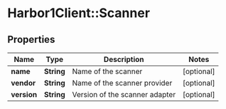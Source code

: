 # Harbor1Client::Scanner

## Properties
Name | Type | Description | Notes
------------ | ------------- | ------------- | -------------
**name** | **String** | Name of the scanner | [optional] 
**vendor** | **String** | Name of the scanner provider | [optional] 
**version** | **String** | Version of the scanner adapter | [optional] 


